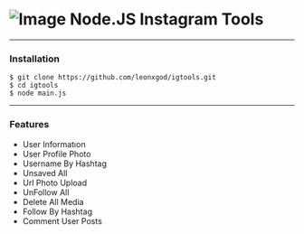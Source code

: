 # ![Image](Instagram2016_white-(64px).png) Node.JS Instagram Tools


----

### Installation

```
$ git clone https://github.com/leonxgod/igtools.git
$ cd igtools
$ node main.js
```

----

### Features

* User Informatıon
* User Profile Photo
* Username By Hashtag
* Unsaved All
* Url Photo Upload
* UnFollow All
* Delete All Media
* Follow By Hashtag
* Comment User Posts
